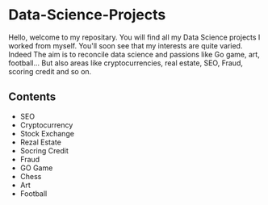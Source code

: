 # ﻿Data-Science-Projects

Hello, welcome to my repositary. You will find all my Data Science projects I worked from myself. You'll soon see that my interests are quite varied. Indeed The aim is to reconcile data science and passions like Go game, art, football... But also areas like cryptocurrencies, real estate, SEO, Fraud, scoring credit and so on.

## Contents

* SEO
* Cryptocurrency
* Stock Exchange
* Rezal Estate
* Socring Credit
* Fraud
* GO Game
* Chess
* Art
* Football





